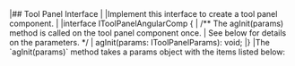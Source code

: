 <framework-specific-section frameworks="angular">
|## Tool Panel Interface
|
|Implement this interface to create a tool panel component.
|
</framework-specific-section>

<framework-specific-section frameworks="angular">
<snippet transform={false} language="ts">
|interface IToolPanelAngularComp {
|    /** The agInit(params) method is called on the tool panel component once.
|        See below for details on the parameters. */
|    agInit(params: IToolPanelParams): void;
|}
</snippet>
</framework-specific-section>

<framework-specific-section frameworks="angular">
|The `agInit(params)` method takes a params object with the items listed below:
</framework-specific-section>

